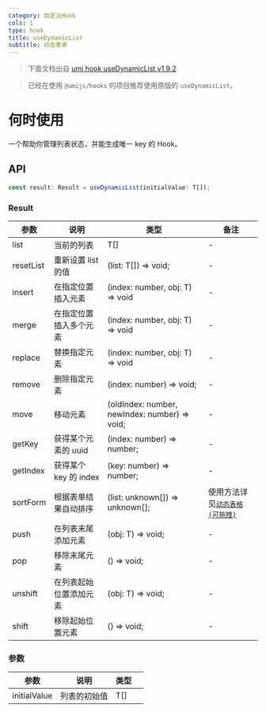 ```yaml
---
category: 自定义Hook
cols: 1
type: hook
title: useDynamicList
subtitle: 动态表单
---
```


> 下面文档出自 [umi hook useDynamicList v1.9.2](https://hooks.umijs.org/zh-CN/ui/use-dynamic-list)

> 已经在使用 `@umijs/hooks` 的项目推荐使用原版的 `useDynamicList`。

# 何时使用

一个帮助你管理列表状态，并能生成唯一 key 的 Hook。

## API

```typescript
const result: Result = useDynamicList(initialValue: T[]);
```

### Result

| 参数      | 说明                   | 类型                                          | 备注                                              |
| --------- | ---------------------- | --------------------------------------------- | ------------------------------------------------- |
| list      | 当前的列表             | T[]                                           | -                                                 |
| resetList | 重新设置 list 的值     | (list: T[]) => void;                          | -                                                 |
| insert    | 在指定位置插入元素     | (index: number, obj: T) => void               | -                                                 |
| merge     | 在指定位置插入多个元素 | (index: number, obj: T) => void               | -                                                 |
| replace   | 替换指定元素           | (index: number, obj: T) => void               | -                                                 |
| remove    | 删除指定元素           | (index: number) => void;                      | -                                                 |
| move      | 移动元素               | (oldIndex: number, newIndex: number) => void; | -                                                 |
| getKey    | 获得某个元素的 uuid    | (index: number) => number;                    | -                                                 |
| getIndex  | 获得某个 key 的 index  | (key: number) => number;                      | -                                                 |
| sortForm  | 根据表单结果自动排序   | (list: unknown[]) => unknown[];               | 使用方法详见[`动态表格(可拖拽)`](#动态表格可拖拽) |
| push      | 在列表末尾添加元素     | (obj: T) => void;                             | -                                                 |
| pop       | 移除末尾元素           | () => void;                                   | -                                                 |
| unshift   | 在列表起始位置添加元素 | (obj: T) => void;                             | -                                                 |
| shift     | 移除起始位置元素       | () => void;                                   | -                                                 |

### 参数

| 参数         | 说明         | 类型 |     |
| ------------ | ------------ | ---- | --- |
| initialValue | 列表的初始值 | T[]  |     |
